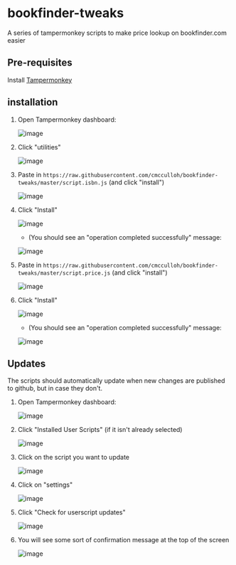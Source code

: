 # bookfinder-tweaks

A series of tampermonkey scripts to make price lookup on bookfinder.com easier

## Pre-requisites

Install [Tampermonkey](https://chromewebstore.google.com/detail/tampermonkey/dhdgffkkebhmkfjojejmpbldmpobfkfo?pli=1)

## installation

1. Open Tampermonkey dashboard:

   ![image](https://github.com/cmcculloh/bookfinder-tweaks/assets/157303/7f253a28-3351-4c09-9f62-4d6e98006750)
2. Click "utilities"

   ![image](https://github.com/cmcculloh/bookfinder-tweaks/assets/157303/d87d43b6-8a2c-4ab8-b60a-317922cb8178)
4. Paste in `https://raw.githubusercontent.com/cmcculloh/bookfinder-tweaks/master/script.isbn.js` (and click "install")

   ![image](https://github.com/cmcculloh/bookfinder-tweaks/assets/157303/d9237251-204b-4ffc-80e6-4eb108fac6d6)
6. Click "Install"

   ![image](https://github.com/cmcculloh/bookfinder-tweaks/assets/157303/d36ade98-0b76-49bb-81f0-b8619897d066)

   - (You should see an "operation completed successfully" message:

   ![image](https://github.com/cmcculloh/bookfinder-tweaks/assets/157303/24948f6c-e614-4088-9077-47597a2f3777)

8. Paste in `https://raw.githubusercontent.com/cmcculloh/bookfinder-tweaks/master/script.price.js` (and click "install")

   ![image](https://github.com/cmcculloh/bookfinder-tweaks/assets/157303/647752de-babd-4315-a4d5-0f433b67c29b)
10. Click "Install"
   
    ![image](https://github.com/cmcculloh/bookfinder-tweaks/assets/157303/3c935ff6-8c2a-49b0-ba18-24695271232b)

    - (You should see an "operation completed successfully" message:

    ![image](https://github.com/cmcculloh/bookfinder-tweaks/assets/157303/24948f6c-e614-4088-9077-47597a2f3777)



## Updates

The scripts should automatically update when new changes are published to github, but in case they don't.

1. Open Tampermonkey dashboard:

   ![image](https://github.com/cmcculloh/bookfinder-tweaks/assets/157303/7f253a28-3351-4c09-9f62-4d6e98006750)
2. Click "Installed User Scripts" (if it isn't already selected)

   ![image](https://github.com/cmcculloh/bookfinder-tweaks/assets/157303/fefc0773-e210-47b2-92dc-213480c91d13)
3. Click on the script you want to update

   ![image](https://github.com/cmcculloh/bookfinder-tweaks/assets/157303/24ddae16-7ed9-4404-b0fc-9651fd994d10)
4. Click on "settings"

   ![image](https://github.com/cmcculloh/bookfinder-tweaks/assets/157303/34b72ecb-d2bb-4212-85fe-cba0d0f5f0ee)
5. Click "Check for userscript updates"

   ![image](https://github.com/cmcculloh/bookfinder-tweaks/assets/157303/83e88b7e-ab4d-446c-86a9-783655dfcdb5)
6. You will see some sort of confirmation message at the top of the screen

   ![image](https://github.com/cmcculloh/bookfinder-tweaks/assets/157303/fc5318f1-a2a3-4a76-845a-69e2cbaaccd6)





